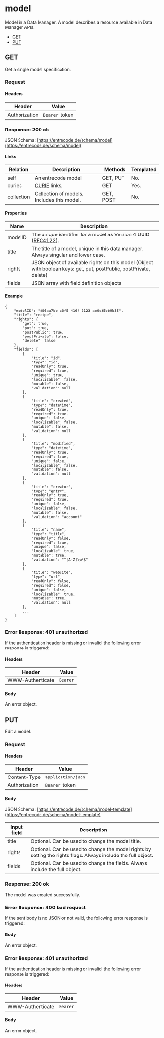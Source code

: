 # model 
Model in a Data Manager. A model describes a resource available in Data Manager APIs.

* [GET](#get)   
* [PUT](#put)

## GET
Get a single model specification.

### Request

#### Headers
|Header|Value|
|------|-----|
|Authorization|`Bearer `token|

### Response: 200 ok

JSON Schema: [https://entrecode.de/schema/model](https://entrecode.de/schema/model)

#### Links
| Relation     | Description     | Methods     | Templated     |
|--------------|-----------------|-------------|---------------|
|self          |An entrecode model|GET, PUT  |No.            |
|curies        |[CURIE](http://www.w3.org/TR/curie/) links. | GET | Yes.|
|collection    |Collection of models. Includes this model.|GET, POST|No.|


#### Properties
| Name         | Description     |
|--------------|-----------------|
|modelID       |The unique identifier for a model as Version 4  UUID ([RFC4122](http://tools.ietf.org/html/rfc4122)).|
|title         |The title of a model, unique in this data manager. Always singular and lower case.
|rights        |JSON object of available rights on this model (Object with boolean keys: get, put, postPublic, postPrivate, delete)
|fields        |JSON array with field definition objects

#### Example

```
{
    "modelID": "886aa7bb-a8f5-4164-8123-ae0e35bb9b35",
    "title": "recipe",
    "rights": {
        "get": true,
        "put": true,
        "postPublic": true,
        "postPrivate": false,
        "delete": false
    },
    "fields": [
        {
            "title": "id",
            "type": "id",
            "readOnly": true,
            "required": true,
            "unique": true,
            "localizable": false,
            "mutable": false,
            "validation": null
        },
        {
            "title": "created",
            "type": "datetime",
            "readOnly": true,
            "required": true,
            "unique": false,
            "localizable": false,
            "mutable": false,
            "validation": null
        },
        {
            "title": "modified",
            "type": "datetime",
            "readOnly": true,
            "required": true,
            "unique": false,
            "localizable": false,
            "mutable": false,
            "validation": null
        },
        {
            "title": "creator",
            "type": "entry",
            "readOnly": true,
            "required": true,
            "unique": false,
            "localizable": false,
            "mutable": false,
            "validation": "account"
        },
        {
            "title": "name",
            "type": "title",
            "readOnly": false,
            "required": true,
            "unique": false,
            "localizable": true,
            "mutable": true,
            "validation": "^[A-Z]\w*$"
        },
        {
            "title": "website",
            "type": "url",
            "readOnly": false,
            "required": false,
            "unique": false,
            "localizable": true,
            "mutable": true,
            "validation": null
        },
        ...
    ]
}
```

### Error Response: 401 unauthorized
If the authentication header is missing or invalid, the following error response is triggered:

#### Headers
|Header|Value|
|------|-----|
|WWW-Authenticate|`Bearer`|

#### Body
An error object.



## PUT
Edit a model. 

### Request

#### Headers
|Header|Value|
|------|-----|
|Content-Type|`application/json`|
|Authorization|`Bearer `token|

#### Body

JSON Schema: [https://entrecode.de/schema/model-template](https://entrecode.de/schema/model-template)

|Input field     |Description        |
|----------------|-------------------|
|title           |Optional. Can be used to change the model title.
|rights          |Optional. Can be used to change the model rights by setting the rights flags. Always include the full object.
|fields          |Optional. Can be used to change the fields. Always include the full object.

### Response: 200 ok

The model was created successfully.

### Error Response: 400 bad request

If the sent body is no JSON or not valid, the following error response is triggered:

#### Body
An error object.


### Error Response: 401 unauthorized

If the authentication header is missing or invalid, the following error response is triggered:

#### Headers
|Header|Value|
|------|-----|
|WWW-Authenticate|`Bearer`|

#### Body
An error object.
